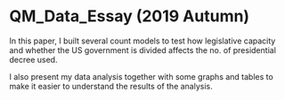 # QM_Data_Essay (2019 Autumn) 

In this paper, I built several count models to test how legislative capacity and whether the US government is divided affects the no. of presidential decree used.

I also present my data analysis together with some graphs and tables to make it easier to understand the results of the analysis. 
